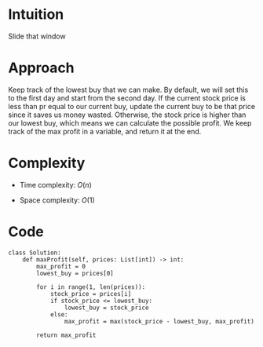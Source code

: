 # Intuition
Slide that window

# Approach
Keep track of the lowest buy that we can make. By default, we will set this to the first day and start from the second day. If the current stock price is less than pr equal to our current buy, update the current buy to be that price since it saves us money wasted. Otherwise, the stock price is higher than our lowest buy, which means we can calculate the possible profit. We keep track of the max profit in a variable, and return it at the end.

# Complexity
- Time complexity: $O(n)$
<!-- Add your time complexity here, e.g. $$O(n)$$ -->

- Space complexity: $O(1)$
<!-- Add your space complexity here, e.g. $$O(n)$$ -->

# Code
```python3
class Solution:
    def maxProfit(self, prices: List[int]) -> int:
        max_profit = 0
        lowest_buy = prices[0]

        for i in range(1, len(prices)):
            stock_price = prices[i]
            if stock_price <= lowest_buy:
                lowest_buy = stock_price
            else:
                max_profit = max(stock_price - lowest_buy, max_profit)
        
        return max_profit
```
